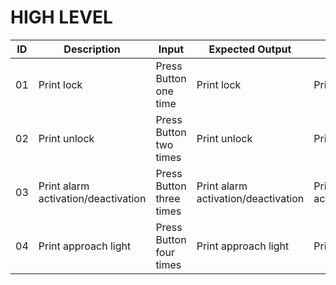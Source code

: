 # HIGH LEVEL
| ID |           Description             |         Input          |         Expected Output          | Actual Output                 |
|----|-----------------------------------|------------------------|----------------------------------|-----------------------|
| 01 |           Print lock              |Press Button one time   |    Print lock                     |  Print lock                   |
| 02 |          Print unlock             |Press Button two times  |   Print unlock                    | Print unlock                 |
| 03 |Print alarm activation/deactivation|Press Button three times|Print alarm activation/deactivation|Print alarm activation/deactivation|
| 04 |     	Print approach light         |Press Button four times |	     Print approach light         |	Print approach light         |